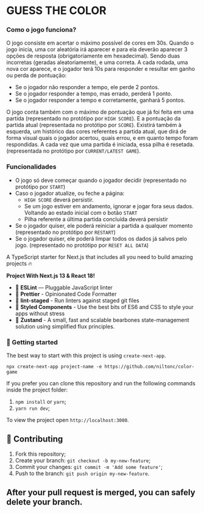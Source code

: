 # GUESS THE COLOR

### Como o jogo funciona?

O jogo consiste em acertar o máximo possível de cores em 30s. Quando o jogo inicia, uma cor aleatória irá aparecer e para ela deverão aparecer 3 opções de resposta (obrigatoriamente em hexadecimal). Sendo duas incorretas (geradas aleatoriamente), e uma correta.
A cada rodada, uma nova cor aparece, e o jogador terá 10s para responder e resultar em ganho ou perda de pontuação:

- Se o jogador não responder a tempo, ele perde 2 pontos.
- Se o jogador responder a tempo, mas errado, perderá 1 ponto.
- Se o jogador responder a tempo e corretamente, ganhará 5 pontos.

O jogo conta também com o máximo de pontuação que já foi feita em uma partida (representado no protótipo por `HIGH SCORE`).
E a pontuação da partida atual (representada no protótipo por `SCORE`).
Existirá também à esquerda, um histórico das cores referentes a partida atual, que dirá de forma visual quais o jogador acertou, quais errou, e em quanto tempo foram respondidas. A cada vez que uma partida é iniciada, essa pilha é resetada. (representada no protótipo por `CURRENT/LATEST GAME`).

### Funcionalidades

- O jogo só deve começar quando o jogador decidir (representado no protótipo por `START`)
- Caso o jogador atualize, ou feche a página:
  - `HIGH SCORE` deverá persistir.
  - Se um jogo estiver em andamento, ignorar e jogar fora seus dados. Voltando ao estado inicial com o botão `START`
  - Pilha referente a última partida concluída deverá persistir
- Se o jogador quiser, ele poderá reiniciar a partida a qualquer momento (representado no protótipo por `RESTART`)
- Se o jogador quiser, ele poderá limpar todos os dados já salvos pelo jogo. (representado no protótipo por `RESET ALL DATA`)

A TypeScript starter for Next.js that includes all you need to build amazing projects 🔥

**Project With Next.js 13 & React 18!**

- 📏 **ESLint** — Pluggable JavaScript linter
- 💖 **Prettier** - Opinionated Code Formatter
- 🚫 **lint-staged** - Run linters against staged git files
- 💅 **Styled Components** - Use the best bits of ES6 and CSS to style your apps without stress
- 🚥 **Zustand** - A small, fast and scalable bearbones state-management solution using simplified flux principles.

### 🚀 Getting started

The best way to start with this project is using `create-next-app`.

```
npx create-next-app project-name -e https://github.com/niltonc/color-game
```

If you prefer you can clone this repository and run the following commands inside the project folder:

1. `npm install` or `yarn`;
2. `yarn run dev`;

To view the project open `http://localhost:3000`.

## 🤝 Contributing

1. Fork this repository;
2. Create your branch: `git checkout -b my-new-feature`;
3. Commit your changes: `git commit -m 'Add some feature'`;
4. Push to the branch: `git push origin my-new-feature`.

## **After your pull request is merged**, you can safely delete your branch.
